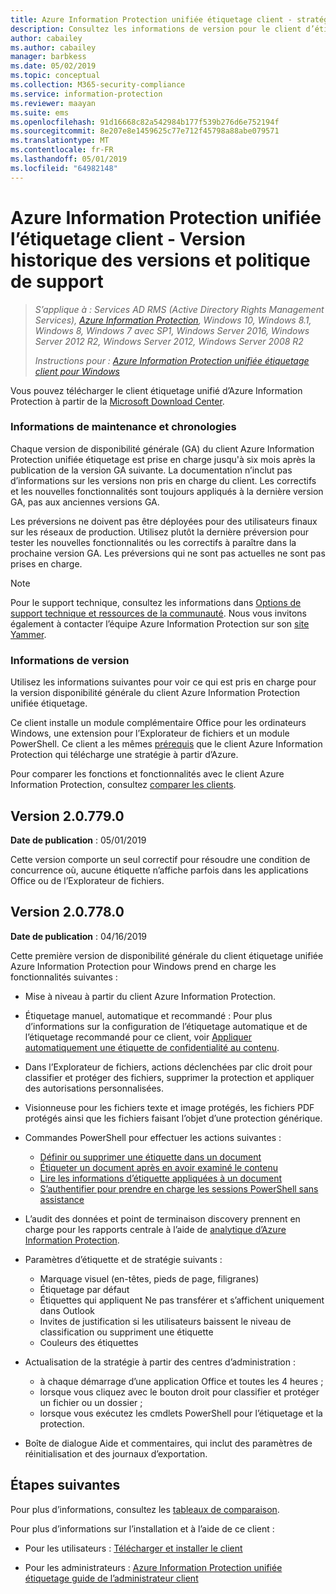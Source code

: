 ```yaml
---
title: Azure Information Protection unifiée étiquetage client - stratégie de prise en charge et d’historique de Version
description: Consultez les informations de version pour le client d’étiquetage unifié Azure Information Protection pour Windows.
author: cabailey
ms.author: cabailey
manager: barbkess
ms.date: 05/02/2019
ms.topic: conceptual
ms.collection: M365-security-compliance
ms.service: information-protection
ms.reviewer: maayan
ms.suite: ems
ms.openlocfilehash: 91d16668c82a542984b177f539b276d6e752194f
ms.sourcegitcommit: 8e207e8e1459625c77e712f45798a88abe079571
ms.translationtype: MT
ms.contentlocale: fr-FR
ms.lasthandoff: 05/01/2019
ms.locfileid: "64982148"
---
```

# <a name="azure-information-protection-unified-labeling-client---version-release-history-and-support-policy"></a>Azure Information Protection unifiée l’étiquetage client - Version historique des versions et politique de support

>*S’applique à : Services AD RMS (Active Directory Rights Management Services), [Azure Information Protection](https://azure.microsoft.com/pricing/details/information-protection), Windows 10, Windows 8.1, Windows 8, Windows 7 avec SP1, Windows Server 2016, Windows Server 2012 R2, Windows Server 2012, Windows Server 2008 R2*
>
> *Instructions pour : [Azure Information Protection unifiée étiquetage client pour Windows](../faqs.md#whats-the-difference-between-the-azure-information-protection-client-and-the-azure-information-protection-unified-labeling-client)*


Vous pouvez télécharger le client étiquetage unifié d’Azure Information Protection à partir de la [Microsoft Download Center](https://www.microsoft.com/en-us/download/details.aspx?id=53018).

### <a name="servicing-information-and-timelines"></a>Informations de maintenance et chronologies

Chaque version de disponibilité générale (GA) du client Azure Information Protection unifiée étiquetage est prise en charge jusqu'à six mois après la publication de la version GA suivante. La documentation n’inclut pas d’informations sur les versions non pris en charge du client. Les correctifs et les nouvelles fonctionnalités sont toujours appliqués à la dernière version GA, pas aux anciennes versions GA.

Les préversions ne doivent pas être déployées pour des utilisateurs finaux sur les réseaux de production. Utilisez plutôt la dernière préversion pour tester les nouvelles fonctionnalités ou les correctifs à paraître dans la prochaine version GA. Les préversions qui ne sont pas actuelles ne sont pas prises en charge.

> [!NOTE]
> Pour le support technique, consultez les informations dans [Options de support technique et ressources de la communauté](../information-support.md#support-options-and-community-resources). Nous vous invitons également à contacter l’équipe Azure Information Protection sur son [site Yammer](https://www.yammer.com/askipteam/).

### <a name="release-information"></a>Informations de version

Utilisez les informations suivantes pour voir ce qui est pris en charge pour la version disponibilité générale du client Azure Information Protection unifiée étiquetage.

Ce client installe un module complémentaire Office pour les ordinateurs Windows, une extension pour l’Explorateur de fichiers et un module PowerShell. Ce client a les mêmes [prérequis](../requirements.md) que le client Azure Information Protection qui télécharge une stratégie à partir d’Azure.

Pour comparer les fonctions et fonctionnalités avec le client Azure Information Protection, consultez [comparer les clients](use-client.md#compare-the-clients).

## <a name="version-207790"></a>Version 2.0.779.0

**Date de publication** : 05/01/2019

Cette version comporte un seul correctif pour résoudre une condition de concurrence où, aucune étiquette n’affiche parfois dans les applications Office ou de l’Explorateur de fichiers.

## <a name="version-207780"></a>Version 2.0.778.0

**Date de publication** : 04/16/2019

Cette première version de disponibilité générale du client étiquetage unifiée Azure Information Protection pour Windows prend en charge les fonctionnalités suivantes : 

- Mise à niveau à partir du client Azure Information Protection.

- Étiquetage manuel, automatique et recommandé : Pour plus d’informations sur la configuration de l’étiquetage automatique et de l’étiquetage recommandé pour ce client, voir [Appliquer automatiquement une étiquette de confidentialité au contenu](/Office365/SecurityCompliance/apply_sensitivity_label_automatically).

- Dans l’Explorateur de fichiers, actions déclenchées par clic droit pour classifier et protéger des fichiers, supprimer la protection et appliquer des autorisations personnalisées.

- Visionneuse pour les fichiers texte et image protégés, les fichiers PDF protégés ainsi que les fichiers faisant l’objet d’une protection générique.

- Commandes PowerShell pour effectuer les actions suivantes :
    - [Définir ou supprimer une étiquette dans un document](/powershell/module/azureinformationprotection/set-aipfilelabel)
    - [Étiqueter un document après en avoir examiné le contenu](/powershell/module/azureinformationprotection/set-aipfileclassification)
    - [Lire les informations d’étiquette appliquées à un document](/powershell/module/azureinformationprotection/get-aipfilestatus)
    - [S’authentifier pour prendre en charge les sessions PowerShell sans assistance](/powershell/module/azureinformationprotection/set-aipauthentication)

- L’audit des données et point de terminaison discovery prennent en charge pour les rapports centrale à l’aide de [analytique d’Azure Information Protection](../reports-aip.md).

- Paramètres d’étiquette et de stratégie suivants :
    - Marquage visuel (en-têtes, pieds de page, filigranes)
    - Étiquetage par défaut
    - Étiquettes qui appliquent Ne pas transférer et s’affichent uniquement dans Outlook
    - Invites de justification si les utilisateurs baissent le niveau de classification ou suppriment une étiquette
    - Couleurs des étiquettes

- Actualisation de la stratégie à partir des centres d’administration :
    - à chaque démarrage d’une application Office et toutes les 4 heures ;
    - lorsque vous cliquez avec le bouton droit pour classifier et protéger un fichier ou un dossier ;
    - lorsque vous exécutez les cmdlets PowerShell pour l’étiquetage et la protection.

- Boîte de dialogue Aide et commentaires, qui inclut des paramètres de réinitialisation et des journaux d’exportation.


## <a name="next-steps"></a>Étapes suivantes

Pour plus d’informations, consultez les [tableaux de comparaison](use-client.md#compare-the-clients).

Pour plus d’informations sur l’installation et à l’aide de ce client : 

- Pour les utilisateurs : [Télécharger et installer le client](install-unifiedlabelingclient-app.md)

- Pour les administrateurs : [Azure Information Protection unifiée étiquetage guide de l’administrateur client](clientv2-admin-guide.md)

